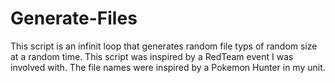 # Generate-Files

This script is an infinit loop that generates random file typs of random size at a random time.  This script was inspired by a RedTeam event I was involved with. The file names were inspired by a Pokemon Hunter in my unit.  
